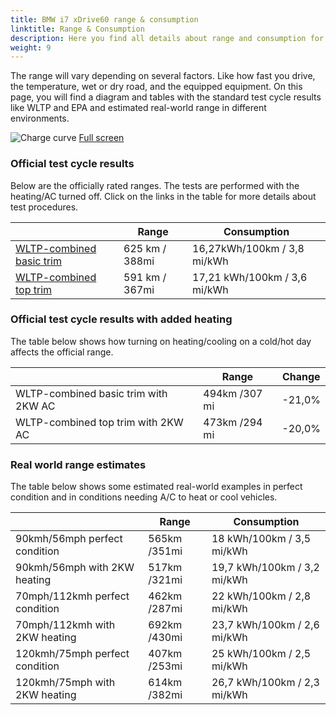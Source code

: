 ```yaml
---
title: BMW i7 xDrive60 range & consumption
linktitle: Range & Consumption
description: Here you find all details about range and consumption for BMW i7 xDrive60.
weight: 9
---
```

<!-- markdownlint-disable MD033 -->

The range will vary depending on several factors. Like how fast you drive, the temperature, wet or dry road, and the equipped equipment. On this page, you will find a diagram and tables with the standard test cycle results like WLTP and EPA and estimated real-world range in different environments. 

![Charge curve](../range.svg  "Range information")
[Full screen](../range.svg)

### Official test cycle results

Below are the officially rated ranges. The tests are performed with the heating/AC turned off. Click on the links in the table for more details about test procedures. 

| | Range  | Consumption  |
|----|-----|------|
| [WLTP-combined basic trim](../../../../../guides/understandingrange/wltp/) | 625 km / 388mi |16,27kWh/100km / 3,8 mi/kWh | 
| [WLTP-combined top trim](../../../../../guides/understandingrange/wltp/) | 591 km / 367mi | 17,21 kWh/100km / 3,6 mi/kWh | 

### Official test cycle results with added heating

The table below shows how turning on heating/cooling on a cold/hot day affects the official range. 

| | Range  | Change  |
|----|-----|------|
| WLTP-combined basic trim with 2KW AC | 494km /307 mi | -21,0%|
| WLTP-combined top trim with 2KW AC | 473km /294 mi | -20,0%|

### Real world range estimates

The table below shows some estimated real-world examples in perfect condition and in conditions needing A/C to heat or cool vehicles. 

| | Range  | Consumption  |
|----|-----|------|
| 90kmh/56mph perfect condition | 565km /351mi| 18 kWh/100km / 3,5 mi/kWh |
| 90kmh/56mph with 2KW heating | 517km /321mi| 19,7 kWh/100km / 3,2 mi/kWh |
| 70mph/112kmh perfect condition | 462km /287mi| 22 kWh/100km / 2,8 mi/kWh|
| 70mph/112kmh with 2KW heating | 692km /430mi| 23,7 kWh/100km / 2,6 mi/kWh  |
| 120kmh/75mph perfect condition | 407km /253mi| 25 kWh/100km / 2,5 mi/kWh |
| 120kmh/75mph with 2KW heating | 614km /382mi| 26,7 kWh/100km / 2,3 mi/kWh |
